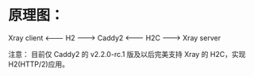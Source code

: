 # 原理图：
Xray client <--- H2 ---> Caddy2 <--- H2C ---> Xray server

注意：
目前仅 Caddy2 的 v2.2.0-rc.1 版及以后完美支持 Xray 的 H2C，实现 H2(HTTP/2)应用。
